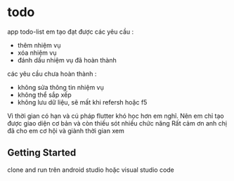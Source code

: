 # todo
app todo-list em tạo đạt được các yêu cầu :
- thêm nhiệm vụ
- xóa nhiệm vụ
- đánh dấu nhiệm vụ đã hoàn thành

các yêu cầu chưa hoàn thành :
- không sửa thông tin nhiệm vụ
- không thể sắp xếp
- không lưu dữ liệu, sẽ mất khi refersh  hoặc f5 

Vì thời gian có hạn và cú pháp flutter khó học hơn em nghĩ. Nên em chỉ tạo được giao diện cơ bản và còn thiếu sót nhiều chức năng 
Rất cảm ơn anh chị đã cho em cơ hội và giành thời gian xem 

## Getting Started
clone and run trên android studio hoặc visual studio code 
